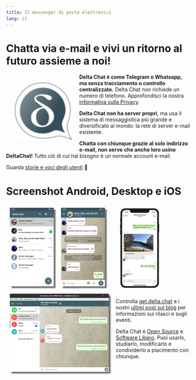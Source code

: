 ```yaml
---
title: Il messenger di posta elettronica
lang: it
---
```


# Chatta via e-mail e vivi un ritorno al futuro assieme a noi!

<img src="../assets/logos/delta-chat.svg" width="160" style="float: left; margin: 20px;" alt="The Delta Chat logo" />

**Delta Chat è come Telegram o Whatsapp, ma senza tracciamento o controllo centralizzato.**
Delta Chat non richiede un numero di telefono. Approfondisci la nostra [informativa sulla Privacy](gdpr).

**Delta Chat non ha server propri**, ma usa il sistema di messaggistica più grande e 
diversificato al mondo: la rete di server e-mail esistente.

**Chatta con chiunque grazie al solo indirizzo e-mail, non serve che anche loro usino DeltaChat!** 
Tutto ciò di cui hai bisogno è un normale account e-mail.

Guarda [storie e voci degli utenti](user-voices) 📣


# Screenshot Android, Desktop e iOS 

<img src="../assets/blog/screenshots/2019-12-17-delta-chat-google-play-release-chat-list-light.png" width="120" 
style="float: left; margin: 10px;display: block;box-shadow: 5px 5px 2px #777;" alt="A screenshot of Delta Chat on Android showing chat list" /> 
<img src="../assets/blog/screenshots/2019-12-17-delta-chat-google-play-release-group-light.png" width="120" 
style="float: left; margin: 10px;display: block;box-shadow: 5px 5px 2px #777;" alt="A screenshot of Delta Chat on Android showing a chat" /> 

<img src="../assets/blog/desktop-screenshot.png" width="280" style="float:left; margin: 10px" alt="A screenshot of Delta Chat on desktop" /> 

<img src="../assets/blog/screenshots/2020-01-09-delta-chat-iOS-weekend-group-chat.png" width="110" style="margin: 10px" alt="A screenshot of Delta Chat on IOS" /> 

Controlla [get.delta.chat](https://get.delta.chat)  e i nostri [ultimi post sul blog](blog)
per informazioni sui rilasci e sugli eventi. 

Delta Chat è [Open Source](https://it.wikipedia.org/wiki/Open_source)
e [Software Libero](https://it.wikipedia.org/wiki/Software_libero). Puoi usarlo,
studiarlo, modificarlo e condividerlo a piacimento con chiunque.
